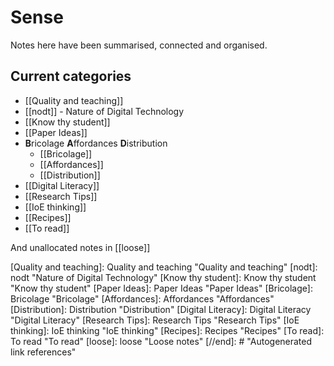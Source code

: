 # Sense

Notes here have been summarised, connected and organised.

## Current categories

- [[Quality and teaching]]
- [[nodt]] - Nature of Digital Technology
- [[Know thy student]]
- [[Paper Ideas]]
- **B**ricolage **A**ffordances **D**istribution
  - [[Bricolage]]
  - [[Affordances]]
  - [[Distribution]]
- [[Digital Literacy]]
- [[Research Tips]]
- [[IoE thinking]]
- [[Recipes]]
- [[To read]]

And unallocated notes in [[loose]]

[//begin]: # "Autogenerated link references for markdown compatibility"
[gettingStarted]: ../share/blog/gettingStarted "Getting started with memex"
[Quality and teaching]: Quality and teaching "Quality and teaching"
[nodt]: nodt "Nature of Digital Technology"
[Know thy student]: Know thy student "Know thy student"
[Paper Ideas]: Paper Ideas "Paper Ideas"
[Bricolage]: Bricolage "Bricolage"
[Affordances]: Affordances "Affordances"
[Distribution]: Distribution "Distribution"
[Digital Literacy]: Digital Literacy "Digital Literacy"
[Research Tips]: Research Tips "Research Tips"
[IoE thinking]: IoE thinking "IoE thinking"
[Recipes]: Recipes "Recipes"
[To read]: To read "To read"
[loose]: loose "Loose notes"
[//end]: # "Autogenerated link references"